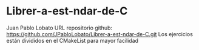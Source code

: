 # Librer-a-est-ndar-de-C
Juan Pablo Lobato
URL repositorio github: https://github.com/JPabloLobato/Librer-a-est-ndar-de-C.git
Los ejercicios están divididos en el CMakeList para mayor facilidad